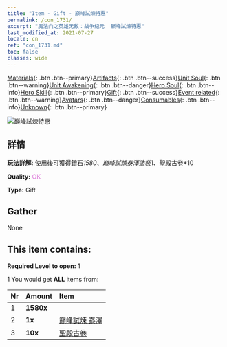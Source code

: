```yaml
---
title: "Item - Gift - 巔峰試煉特惠"
permalink: /con_1731/
excerpt: "魔法门之英雄无敌：战争纪元  巔峰試煉特惠"
last_modified_at: 2021-07-27
locale: cn
ref: "con_1731.md"
toc: false
classes: wide
---
```

 [Materials](/ItemsCN/){: .btn .btn--primary}[Artifacts](/ItemsCN/Artifacts/){: .btn .btn--success}[Unit Soul](/ItemsCN/UnitSoul/){: .btn .btn--warning}[Unit Awakening](/ItemsCN/UnitAwakening/){: .btn .btn--danger}[Hero Soul](/ItemsCN/HeroSoul/){: .btn .btn--info}[Hero Skill](/ItemsCN/HeroSkill/){: .btn .btn--primary}[Gift](/ItemsCN/Gift/){: .btn .btn--success}[Event related](/ItemsCN/Events/){: .btn .btn--warning}[Avatars](/ItemsCN/Avatars/){: .btn .btn--danger}[Consumables](/ItemsCN/Consumables/){: .btn .btn--info}[Unknown](/ItemsCN/Unknown/){: .btn .btn--primary}

 ![巔峰試煉特惠](/images/t/i_907347.png)

## 詳情
 **玩法詳解:** 使用後可獲得鑽石*1580、巔峰試煉泰澤塗裝*1、聖殿古卷*10

 **Quality:** <span style="color: #DA70D6">OK</span>

 **Type:** Gift

## Gather

  None

## This item contains:

 **Required Level to open:** 1

 1 You would get **ALL** items  from:

  | Nr | Amount |     Item    |
  |:---|:-------|:------------|
  | 1 |  **1580x** | <i class="fas fa-gem"/> |  | 
  | 2 |  **1x** | [巔峰試煉 泰澤](/cn/Items/con_1078/) |  | 
  | 3 |  **10x** | [聖殿古卷](/cn/Items/con_697/) |  | 
